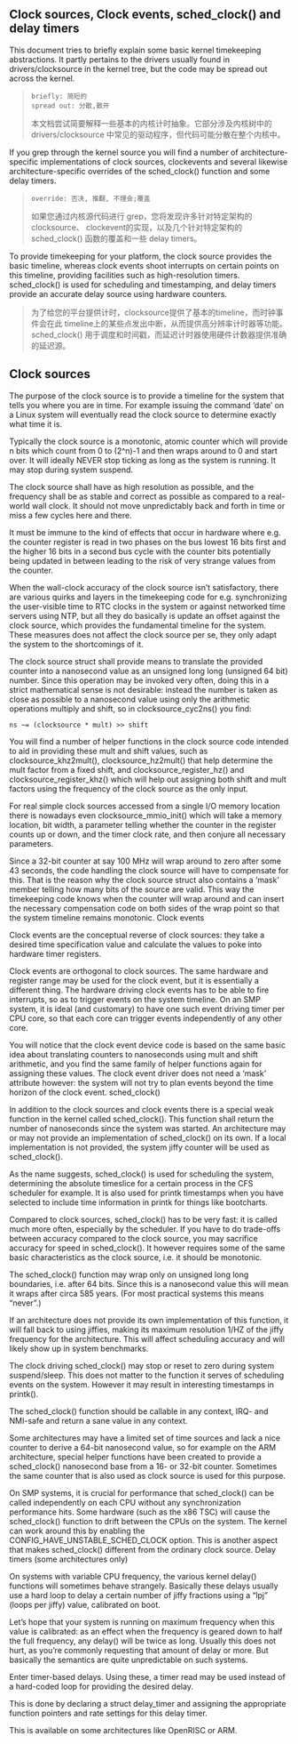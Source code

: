 ## Clock sources, Clock events, sched_clock() and delay timers

This document tries to briefly explain some basic kernel timekeeping
abstractions. It partly pertains to the drivers usually found in
drivers/clocksource in the kernel tree, but the code may be spread out across
the kernel.

> ```
> briefly: 简短的
> spread out: 分散,散开
> ```
> 本文档尝试简要解释一些基本的内核计时抽象。它部分涉及内核树中的 
> drivers/clocksource 中常见的驱动程序，但代码可能分散在整个内核中。

If you grep through the kernel source you will find a number of architecture-
specific implementations of clock sources, clockevents and several likewise
architecture-specific overrides of the sched_clock() function and some delay
timers.

> ```
> override: 否决, 推翻, 不理会;覆盖
> ```
> 如果您通过内核源代码进行 grep，您将发现许多针对特定架构的clocksource、
> clockevent的实现，以及几个针对特定架构的 sched_clock() 函数的覆盖和一些
> delay timers。

To provide timekeeping for your platform, the clock source provides the basic
timeline, whereas clock events shoot interrupts on certain points on this
timeline, providing facilities such as high-resolution timers. sched_clock() is
used for scheduling and timestamping, and delay timers provide an accurate
delay source using hardware counters. 

> 为了给您的平台提供计时，clocksource提供了基本的timeline，而时钟事件会在此
> timeline上的某些点发出中断，从而提供高分辨率计时器等功能。sched_clock() 
> 用于调度和时间戳，而延迟计时器使用硬件计数器提供准确的延迟源。 

## Clock sources

The purpose of the clock source is to provide a timeline for the system that
tells you where you are in time. For example issuing the command ‘date’ on a
Linux system will eventually read the clock source to determine exactly what
time it is.

Typically the clock source is a monotonic, atomic counter which will provide n
bits which count from 0 to (2^n)-1 and then wraps around to 0 and start over.
It will ideally NEVER stop ticking as long as the system is running. It may
stop during system suspend.

The clock source shall have as high resolution as possible, and the frequency
shall be as stable and correct as possible as compared to a real-world wall
clock. It should not move unpredictably back and forth in time or miss a few
cycles here and there.

It must be immune to the kind of effects that occur in hardware where e.g. the
counter register is read in two phases on the bus lowest 16 bits first and the
higher 16 bits in a second bus cycle with the counter bits potentially being
updated in between leading to the risk of very strange values from the counter.

When the wall-clock accuracy of the clock source isn’t satisfactory, there are
various quirks and layers in the timekeeping code for e.g. synchronizing the
user-visible time to RTC clocks in the system or against networked time servers
using NTP, but all they do basically is update an offset against the clock
source, which provides the fundamental timeline for the system. These measures
does not affect the clock source per se, they only adapt the system to the
shortcomings of it.

The clock source struct shall provide means to translate the provided counter
into a nanosecond value as an unsigned long long (unsigned 64 bit) number.
Since this operation may be invoked very often, doing this in a strict
mathematical sense is not desirable: instead the number is taken as close as
possible to a nanosecond value using only the arithmetic operations multiply
and shift, so in clocksource_cyc2ns() you find:

    ns ~= (clocksource * mult) >> shift

You will find a number of helper functions in the clock source code intended to aid in providing these mult and shift values, such as clocksource_khz2mult(), clocksource_hz2mult() that help determine the mult factor from a fixed shift, and clocksource_register_hz() and clocksource_register_khz() which will help out assigning both shift and mult factors using the frequency of the clock source as the only input.

For real simple clock sources accessed from a single I/O memory location there is nowadays even clocksource_mmio_init() which will take a memory location, bit width, a parameter telling whether the counter in the register counts up or down, and the timer clock rate, and then conjure all necessary parameters.

Since a 32-bit counter at say 100 MHz will wrap around to zero after some 43 seconds, the code handling the clock source will have to compensate for this. That is the reason why the clock source struct also contains a ‘mask’ member telling how many bits of the source are valid. This way the timekeeping code knows when the counter will wrap around and can insert the necessary compensation code on both sides of the wrap point so that the system timeline remains monotonic.
Clock events

Clock events are the conceptual reverse of clock sources: they take a desired time specification value and calculate the values to poke into hardware timer registers.

Clock events are orthogonal to clock sources. The same hardware and register range may be used for the clock event, but it is essentially a different thing. The hardware driving clock events has to be able to fire interrupts, so as to trigger events on the system timeline. On an SMP system, it is ideal (and customary) to have one such event driving timer per CPU core, so that each core can trigger events independently of any other core.

You will notice that the clock event device code is based on the same basic idea about translating counters to nanoseconds using mult and shift arithmetic, and you find the same family of helper functions again for assigning these values. The clock event driver does not need a ‘mask’ attribute however: the system will not try to plan events beyond the time horizon of the clock event.
sched_clock()

In addition to the clock sources and clock events there is a special weak function in the kernel called sched_clock(). This function shall return the number of nanoseconds since the system was started. An architecture may or may not provide an implementation of sched_clock() on its own. If a local implementation is not provided, the system jiffy counter will be used as sched_clock().

As the name suggests, sched_clock() is used for scheduling the system, determining the absolute timeslice for a certain process in the CFS scheduler for example. It is also used for printk timestamps when you have selected to include time information in printk for things like bootcharts.

Compared to clock sources, sched_clock() has to be very fast: it is called much more often, especially by the scheduler. If you have to do trade-offs between accuracy compared to the clock source, you may sacrifice accuracy for speed in sched_clock(). It however requires some of the same basic characteristics as the clock source, i.e. it should be monotonic.

The sched_clock() function may wrap only on unsigned long long boundaries, i.e. after 64 bits. Since this is a nanosecond value this will mean it wraps after circa 585 years. (For most practical systems this means “never”.)

If an architecture does not provide its own implementation of this function, it will fall back to using jiffies, making its maximum resolution 1/HZ of the jiffy frequency for the architecture. This will affect scheduling accuracy and will likely show up in system benchmarks.

The clock driving sched_clock() may stop or reset to zero during system suspend/sleep. This does not matter to the function it serves of scheduling events on the system. However it may result in interesting timestamps in printk().

The sched_clock() function should be callable in any context, IRQ- and NMI-safe and return a sane value in any context.

Some architectures may have a limited set of time sources and lack a nice counter to derive a 64-bit nanosecond value, so for example on the ARM architecture, special helper functions have been created to provide a sched_clock() nanosecond base from a 16- or 32-bit counter. Sometimes the same counter that is also used as clock source is used for this purpose.

On SMP systems, it is crucial for performance that sched_clock() can be called independently on each CPU without any synchronization performance hits. Some hardware (such as the x86 TSC) will cause the sched_clock() function to drift between the CPUs on the system. The kernel can work around this by enabling the CONFIG_HAVE_UNSTABLE_SCHED_CLOCK option. This is another aspect that makes sched_clock() different from the ordinary clock source.
Delay timers (some architectures only)

On systems with variable CPU frequency, the various kernel delay() functions will sometimes behave strangely. Basically these delays usually use a hard loop to delay a certain number of jiffy fractions using a “lpj” (loops per jiffy) value, calibrated on boot.

Let’s hope that your system is running on maximum frequency when this value is calibrated: as an effect when the frequency is geared down to half the full frequency, any delay() will be twice as long. Usually this does not hurt, as you’re commonly requesting that amount of delay or more. But basically the semantics are quite unpredictable on such systems.

Enter timer-based delays. Using these, a timer read may be used instead of a hard-coded loop for providing the desired delay.

This is done by declaring a struct delay_timer and assigning the appropriate function pointers and rate settings for this delay timer.

This is available on some architectures like OpenRISC or ARM.

